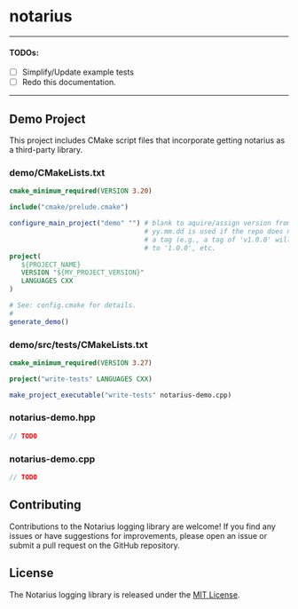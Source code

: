 # notarius

------
#### TODOs:
- [ ] Simplify/Update example tests
- [ ] Redo this documentation.
------

## Demo Project
This project includes CMake script files that incorporate getting notarius as a third-party library.

### demo/CMakeLists.txt
```cmake
cmake_minimum_required(VERSION 3.20)

include("cmake/prelude.cmake")

configure_main_project("demo" "") # blank to aquire/assign version from the git repo
                                  # yy.mm.dd is used if the repo does not have a 
                                  # a tag (e.g., a tag of 'v1.0.0' will be transformed
                                  # to '1.0.0', etc.                             
project(
   ${PROJECT_NAME}
   VERSION "${MY_PROJECT_VERSION}"
   LANGUAGES CXX
)

# See: config.cmake for details.
#
generate_demo()
```

### demo/src/tests/CMakeLists.txt
```cmake
cmake_minimum_required(VERSION 3.27)

project("write-tests" LANGUAGES CXX)

make_project_executable("write-tests" notarius-demo.cpp)
```
### notarius-demo.hpp
```c++
// TODO
```

### notarius-demo.cpp
```c++
// TODO
```

## Contributing

Contributions to the Notarius logging library are welcome! If you find any issues or have suggestions for improvements, please open an issue or submit a pull request on the GitHub repository.

## License

The Notarius logging library is released under the [MIT License](LICENSE).
